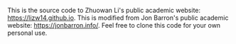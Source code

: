 This is the source code to Zhuowan Li's public academic website: https://lizw14.github.io. This is modified from Jon Barron's public academic website: https://jonbarron.info/. Feel free to clone this code for your own personal use.